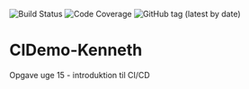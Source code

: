 ![Build Status](https://github.com/KenHSo/CIDemo-Kenneth/actions/workflows/build-test.yml/badge.svg)
![Code Coverage](https://img.shields.io/badge/coverage-dynamic-lightgrey?labelColor=grey&color=blue&label=Coverage)
![GitHub tag (latest by date)](https://img.shields.io/github/v/tag/KenHSo/CIDemo-Kenneth)



# CIDemo-Kenneth

Opgave uge 15 - introduktion til CI/CD
